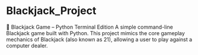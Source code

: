 # Blackjack_Project
🎲 Blackjack Game – Python Terminal Edition A simple command-line Blackjack game built with Python. This project mimics the core gameplay mechanics of Blackjack (also known as 21), allowing a user to play against a computer dealer.
